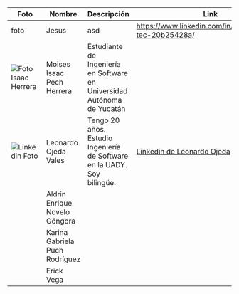 | Foto | Nombre | Descripción | Link |
|--------------|--------------|--------------|--------------|
| foto | Jesus | asd | https://www.linkedin.com/in/jes%C3%BAs-tec-20b25428a/ |
| ![Foto Isaac Herrera](https://github.com/Isaaacccccc/Link1/assets/71403506/8da4111b-8963-4ff3-a026-c2eb0c22b04f) | Moises Isaac Pech Herrera   | Estudiante de Ingeniería en Software en Universidad Autónoma de Yucatán    |    |
|  ![Linkedin Foto](https://media.licdn.com/dms/image/D4E03AQHFpDCDmRFURg/profile-displayphoto-shrink_800_800/0/1693612443910?e=1700697600&v=beta&t=dS_MGsX56DGYzOSweP6oZWhDmjyY_F6xJO6jLRYT_jg) | Leonardo Ojeda Vales   | Tengo 20 años. Estudio Ingeniería de Software en la UADY. Soy bilingüe. |  [Linkedin de Leonardo Ojeda](https://www.linkedin.com/in/leonardo-ojeda-vales-a5803628a/)   |
|     | Aldrin Enrique Novelo Góngora    |     |    |
|    | Karina Gabriela Puch Rodríguez   |     |    |
|    | Erick Vega   |    |    |
